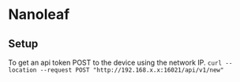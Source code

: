 # Nanoleaf

## Setup
To get an api token POST to the device using the network IP.
`curl --location --request POST "http://192.168.x.x:16021/api/v1/new"`
